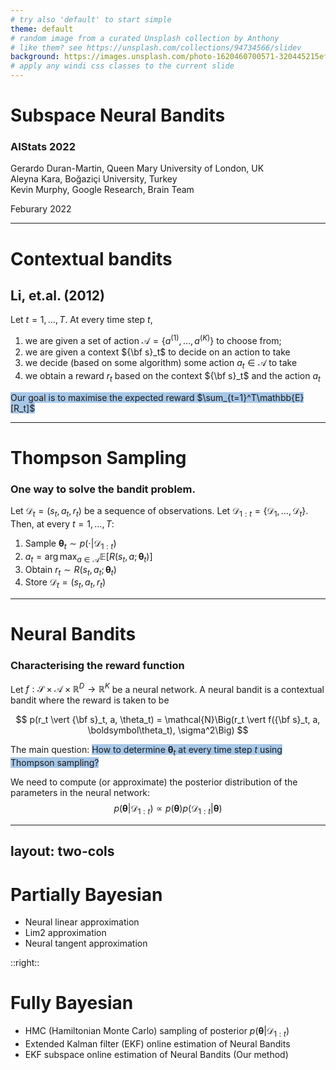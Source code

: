 ```yaml
---
# try also 'default' to start simple
theme: default
# random image from a curated Unsplash collection by Anthony
# like them? see https://unsplash.com/collections/94734566/slidev
background: https://images.unsplash.com/photo-1620460700571-320445215efb?crop=entropy&cs=tinysrgb&fit=crop&fm=jpg&h=1080&ixid=MnwxfDB8MXxyYW5kb218MHw5NDczNDU2Nnx8fHx8fHwxNjQ1MjY3NTc2&ixlib=rb-1.2.1&q=80&utm_campaign=api-credit&utm_medium=referral&utm_source=unsplash_source&w=1920
# apply any windi css classes to the current slide
---
```


# Subspace Neural Bandits
### AIStats 2022

Gerardo Duran-Martin, Queen Mary University of London, UK  
Aleyna Kara, Boğaziçi University, Turkey  
Kevin Murphy, Google Research, Brain Team

Feburary 2022

----

# Contextual bandits
## Li, et.al. (2012)

Let $t=1,\ldots,T$. At every time step $t$,

1. we are given a set of action $\mathcal{A} = \{a^{(1)}, \ldots, a^{(K)}\}$ to choose from;
2. we are given a context ${\bf s}_t$ to decide on an action to take
3. we decide (based on some algorithm) some action $a_t \in \mathcal{A}$ to take
4. we obtain a reward $r_t$ based on the context ${\bf s}_t$ and the action $a_t$

<span style="background-color:#A7C7E7">Our goal is to maximise the expected reward $\sum_{t=1}^T\mathbb{E}[R_t]$</span>

---

# Thompson Sampling
### One way to solve the bandit problem.

Let $\mathcal{D}_t = (s_t, a_t, r_t)$ be a sequence of observations. Let $\mathcal{D}_{1:t} = \{\mathcal{D}_1, \ldots, \mathcal{D}_t\}$. Then, at every $t=1, \ldots, T$:

1. Sample $\boldsymbol\theta_t \sim p(\cdot \vert \mathcal{D}_{1:t})$
2. $a_t = \arg\max_{a \in \mathcal{A}} \mathbb{E}[R(s_t,a; \boldsymbol\theta_t)]$
3. Obtain $r_t \sim R(s_t,a_t; \boldsymbol\theta_t)$
4. Store $\mathcal{D}_t = (s_t, a_t, r_t)$

<!-- ToDo: Add bayesian-linear-regression bandit example in pyprobml-->

---

# Neural Bandits
### Characterising the reward function

Let $f: \mathcal{S}\times\mathcal{A}\times\mathbb{R}^D \to \mathbb{R}^K$ be a neural network. A neural bandit is a contextual bandit where the reward is taken to be

$$
  p(r_t \vert {\bf s}_t, a, \theta_t) = \mathcal{N}\Big(r_t \vert f({\bf s}_t, a, \boldsymbol\theta_t), \sigma^2\Big)
$$

The main question: <span style="background-color:#A7C7E7"> How to determine $\boldsymbol\theta_t$ at every time step $t$ using Thompson sampling?</span>  

We need to compute (or approximate) the posterior distribution of the parameters in the neural network:
$$
    p(\boldsymbol\theta \vert \mathcal{D}_{1:t}) \propto p(\boldsymbol\theta) p(\mathcal{D}_{1:t} \vert \boldsymbol\theta)
$$


---
layout: two-cols
---
# Partially Bayesian
* Neural linear approximation
* Lim2 approximation
* Neural tangent approximation

::right::

# Fully Bayesian
* HMC (Hamiltonian Monte Carlo) sampling of posterior $p(\boldsymbol\theta \vert \mathcal{D}_{1:t})$
* Extended Kalman filter (EKF) online estimation of Neural Bandits
* EKF subspace online estimation of Neural Bandits (Our method)